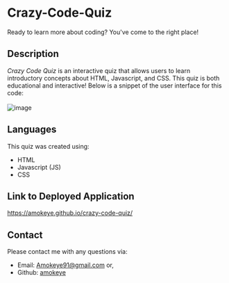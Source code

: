 # Crazy-Code-Quiz
Ready to learn more about coding? You've come to the right place!
## Description
*Crazy Code Quiz* is an interactive quiz that allows users to learn introductory concepts about HTML, Javascript, and CSS. This quiz is both educational and interactive! Below is a snippet of the user interface for this code:<br>
<br>
![image](https://user-images.githubusercontent.com/67798512/106409867-699e0380-63f6-11eb-95ac-8a5e69aac5dd.png)
## Languages
This quiz was created using:
* HTML
* Javascript (JS)
* CSS
## Link to Deployed Application
https://amokeye.github.io/crazy-code-quiz/
## Contact
Please contact me with any questions via:
* Email: Amokeye91@gmail.com or,
* Github: [amokeye](https://github.com/amokeye/crazy-code-quiz)
